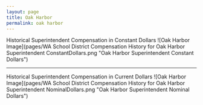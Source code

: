 ```yaml
---
layout: page
title: Oak Harbor
permalink: oak harbor
---
```



Historical Superintendent Compensation in Constant Dollars
![Oak Harbor Image](pages/WA School District Compensation History for Oak Harbor Superintendent ConstantDollars.png "Oak Harbor Superintendent Constant Dollars")

___

Historical Superintendent Compensation in Current Dollars
![Oak Harbor Image](pages/WA School District Compensation History for Oak Harbor Superintendent NominalDollars.png "Oak Harbor Superintendent Nominal Dollars")